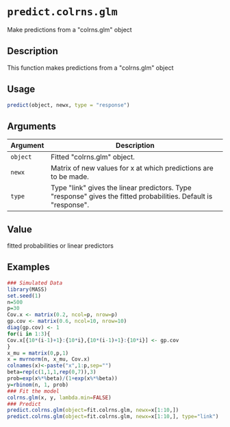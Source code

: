 # `predict.colrns.glm`

Make predictions from a "colrns.glm" object


## Description

This function makes predictions from a "colrns.glm" object


## Usage

```r
predict(object, newx, type = "response")
```


## Arguments

Argument      |Description
------------- |----------------
`object`     |     Fitted "colrns.glm" object.
`newx`     |     Matrix of new values for x at which predictions are to be made.
`type`     |     Type "link" gives the linear predictors. Type "response" gives the fitted probabilities. Default is "response".


## Value

fitted probabilities or linear predictors


## Examples

```r
### Simulated Data
library(MASS)
set.seed(1)
n=500
p=30
Cov.x <- matrix(0.2, ncol=p, nrow=p)
gp.cov <- matrix(0.6, ncol=10, nrow=10)
diag(gp.cov) <- 1
for(i in 1:3){
Cov.x[{10*(i-1)+1}:{10*i},{10*(i-1)+1}:{10*i}] <- gp.cov
}
x_mu = matrix(0,p,1)
x = mvrnorm(n, x_mu, Cov.x)
colnames(x)<-paste("x",1:p,sep="")
beta=rep(c(1,1,1,rep(0,7)),3)
prob=exp(x%*%beta)/(1+exp(x%*%beta))
y=rbinom(n, 1, prob)
### Fit the model
colrns.glm(x, y, lambda.min=FALSE)
### Predict
predict.colrns.glm(object=fit.colrns.glm, newx=x[1:10,])
predict.colrns.glm(object=fit.colrns.glm, newx=x[1:10,], type="link")
```


